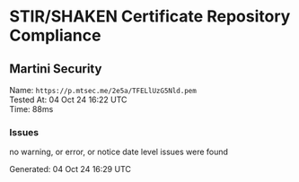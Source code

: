 # STIR/SHAKEN Certificate Repository Compliance

## Martini Security

Name: `https://p.mtsec.me/2e5a/TFELlUzG5Nld.pem`\
Tested At: 04 Oct 24 16:22 UTC\
Time: 88ms

### Issues

no warning, or error, or notice date level issues were found

Generated: 04 Oct 24 16:29 UTC